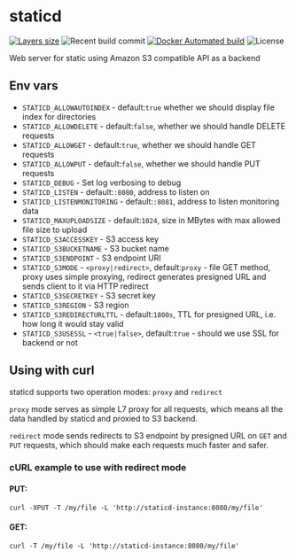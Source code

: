 # staticd

[![Layers size](https://images.microbadger.com/badges/image/teran/staticd.svg)](https://hub.docker.com/r/teran/staticd/)
![Recent build commit](https://images.microbadger.com/badges/commit/teran/staticd.svg)
[![Docker Automated build](https://img.shields.io/docker/automated/teran/staticd.svg)](https://hub.docker.com/r/teran/staticd/)
![License](https://img.shields.io/github/license/teran/staticd.svg)

Web server for static using Amazon S3 compatible API as a backend

## Env vars

 * `STATICD_ALLOWAUTOINDEX` - default:`true` whether we should display file index for directories
 * `STATICD_ALLOWDELETE` - default:`false`, whether we should handle DELETE requests
 * `STATICD_ALLOWGET` - default:`true`, whether we should handle GET requests
 * `STATICD_ALLOWPUT` - default:`false`, whether we should handle PUT requests
 * `STATICD_DEBUG` - Set log verbosing to debug
 * `STATICD_LISTEN` - default:`:8080`, address to listen on
 * `STATICD_LISTENMONITORING` - default:`:8081`, address to listen monitoring data
 * `STATICD_MAXUPLOADSIZE` - default:`1024`, size in MBytes with max allowed file size to upload
 * `STATICD_S3ACCESSKEY` - S3 access key
 * `STATICD_S3BUCKETNAME` - S3 bucket name
 * `STATICD_S3ENDPOINT` - S3 endpoint URI
 * `STATICD_S3MODE` - `<proxy|redirect>`, default:`proxy` - file GET method, proxy uses simple proxying, redirect generates presigned URL and sends client to it via HTTP redirect
 * `STATICD_S3SECRETKEY` - S3 secret key
 * `STATICD_S3REGION` - S3 region
 * `STATICD_S3REDIRECTURLTTL` - default:`1800s`, TTL for presigned URL, i.e. how long it would stay valid
 * `STATICD_S3USESSL` - `<true|false>`, default:`true` - should we use SSL for backend or not

## Using with curl

staticd supports two operation modes: `proxy` and `redirect`

`proxy` mode serves as simple L7 proxy for all requests, which means all the data handled by staticd
and proxied to S3 backend.

`redirect` mode sends redirects to S3 endpoint by presigned URL on `GET` and `PUT` requests, which should make each requests
much faster and safer.

### cURL example to use with redirect mode

#### PUT:
```
curl -XPUT -T /my/file -L 'http://staticd-instance:8080/my/file'
```

#### GET:
```
curl -T /my/file -L 'http://staticd-instance:8080/my/file'
```
